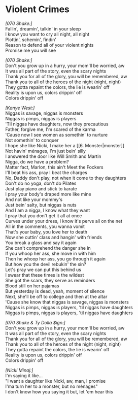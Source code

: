 # Violent Crimes

_[070 Shake:]_  
Fallin', dreamin', talkin' in your sleep  
I know you want to cry all night, all night  
Plottin', schemin', findin'  
Reason to defend all of your violent nights  
Promise me you will see  

_[070 Shake:]_  
Don't you grow up in a hurry, your mom'll be worried, aw  
It was all part of the story, even the scary nights  
Thank you for all of the glory, you will be remembered, aw  
Thank you to all of the heroes of the night (night, night)  
They gotta repaint the colors, the lie is wearin' off  
Reality is upon us, colors drippin' off  
Colors drippin' off  

_[Kanye West:]_  
Niggas is savage, niggas is monsters  
Niggas is pimps, niggas is players  
'Til niggas have daughters, now they precautious  
Father, forgive me, I'm scared of the karma  
'Cause now I see women as somethin' to nurture  
Not somethin' to conquer  
I hope she like Nicki, I make her a [[6. Monster|monster]]  
Not havin' ménages, I'm just bein' silly  
I answered the door like Will Smith and Martin  
Nigga, do we have a problem?  
Matter fact, Marlon, this ain't Meet the Fockers  
I'll beat his ass, pray I beat the charges  
No, Daddy don't play, not when it come to they daughters  
Don't do no yoga, don't do Pilates  
Just play piano and stick to karate  
I pray your body's draped more like mine  
And not like your mommy's  
Just bein' salty, but niggas is nuts  
And I am a nigga, I know what they want  
I pray that you don't get it all at once  
Curves under your dress, I know it's pervs all on the net  
All in the comments, you wanna vomit  
That's your baby, you love her to death  
Now she cuttin' class and hangin' with friends  
You break a glass and say it again  
She can't comprehend the danger she in  
If you whoop her ass, she move in with him  
Then he whoop her ass, you go through it again  
But how you the devil rebukin' the sin?  
Let's pray we can put this behind us  
I swear that these times is the wildest  
She got the scars, they serve as reminders  
Blood still on her pajamas  
But yesterday is dead, yeah, moment of silence  
Next, she'll be off to college and then at the altar  
'Cause she know that niggas is savage, niggas is monsters  
Niggas is pimps, niggas is players, 'til niggas have daughters  
Niggas is pimps, niggas is players, 'til niggas have daughters  

_[070 Shake & Ty Dolla $ign:]_  
Don't you grow up in a hurry, your mom'll be worried, aw  
It was all part of the story, even the scary nights  
Thank you for all of the glory, you will be remembered, aw  
Thank you to all of the heroes of the night (night, night)  
They gotta repaint the colors, the lie is wearin' off  
Reality is upon us, colors drippin' off  
Colors drippin' off  

_[Nicki Minaj:]_  
I'm saying it like…  
"I want a daughter like Nicki, aw, man, I promise  
I'ma turn her to a monster, but no ménages"  
I don't know how you saying it but, let 'em hear this
